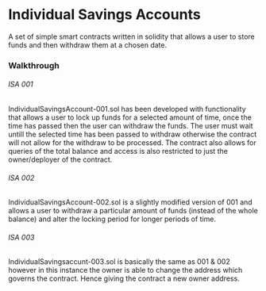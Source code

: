 # Individual Savings Accounts

A set of simple smart contracts written in solidity that allows a user to store funds and then withdraw them at a chosen date.

### Walkthrough

###### ISA 001

IndividualSavingsAccount-001.sol has been developed with functionality that allows a user to lock up funds for a selected amount of time, once the time 
has passed then the user can withdraw the funds. The user must wait untill the selected time has been passed to withdraw otherwise the contract will not allow for the withdraw to be processed. The contract also allows for queries of the total balance and access is also restricted to just the owner/deployer of the contract. 

###### ISA 002

IndividualSavingsAccount-002.sol is a slightly modified version of 001 and allows a user to withdraw a particular amount of funds (instead of the whole balance) and alter the locking period for longer periods of time.

###### ISA 003

IndividualSavingsaccunt-003.sol is basically the same as 001 & 002 however in this instance the owner is able to change the address which governs the contract. Hence giving the contract a new owner address.
